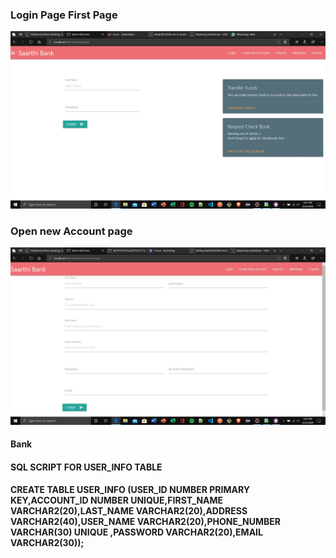### Login Page First Page
![alt text](https://github.com/kartikdutta28/Bank/blob/master/images/Annotation%202020-03-22%20204136.jpg)
### Open new Account page
![alt text](https://github.com/kartikdutta28/Bank/blob/master/images/Annotation%202020-03-22%20202604.jpg)

#### Bank
#### SQL SCRIPT FOR USER_INFO TABLE
#### CREATE TABLE USER_INFO (USER_ID NUMBER PRIMARY KEY,ACCOUNT_ID NUMBER UNIQUE,FIRST_NAME VARCHAR2(20),LAST_NAME VARCHAR2(20),ADDRESS VARCHAR2(40),USER_NAME VARCHAR2(20),PHONE_NUMBER VARCHAR(30) UNIQUE ,PASSWORD VARCHAR2(20),EMAIL VARCHAR2(30));
